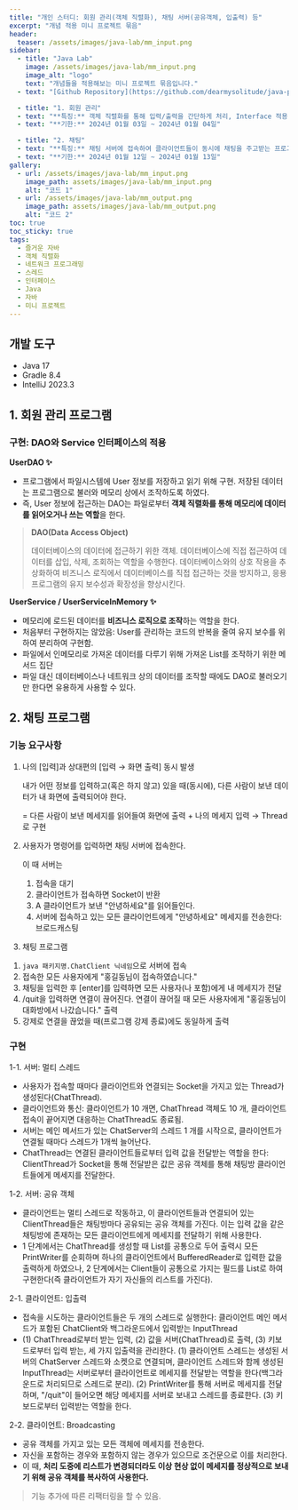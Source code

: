 ```yaml
---
title: "개인 스터디: 회원 관리(객체 직렬화), 채팅 서버(공유객체, 입출력) 등"
excerpt: "개념 적용 미니 프로젝트 묶음"
header:
  teaser: /assets/images/java-lab/mm_input.png
sidebar:
  - title: "Java Lab"
    image: /assets/images/java-lab/mm_input.png
    image_alt: "logo"
    text: "개념들을 적용해보는 미니 프로젝트 묶음입니다."
  - text: "[Github Repository](https://github.com/dearmysolitude/java-playground)"

  - title: "1. 회원 관리"
  - text: "**특징:** 객체 직렬화를 통해 입력/출력을 간단하게 처리, Interface 적용 리팩터링 / [강좌](https://www.youtube.com/watch?v=HEsAMjd8zpo)"
  - text: "**기한:** 2024년 01월 03일 ~ 2024년 01월 04일"

  - title: "2. 채팅"
  - text: "**특징:** 채팅 서버에 접속하여 클라이언트들이 동시에 채팅을 주고받는 프로그램 / [강좌](https://www.youtube.com/watch?v=_23srXUbhz0&t=81s)"
  - text: "**기한:** 2024년 01월 12일 ~ 2024년 01월 13일"
gallery:
  - url: /assets/images/java-lab/mm_input.png
    image_path: assets/images/java-lab/mm_input.png
    alt: "코드 1"
  - url: /assets/images/java-lab/mm_output.png
    image_path: assets/images/java-lab/mm_output.png
    alt: "코드 2"
toc: true
toc_sticky: true
tags:
  - 즐거운 자바
  - 객체 직렬화
  - 네트워크 프로그래밍
  - 스레드
  - 인터페이스
  - Java
  - 자바
  - 미니 프로젝트
---
```

## 개발 도구

- Java 17
- Gradle 8.4
- IntelliJ 2023.3

## 1. 회원 관리 프로그램

### 구현: DAO와 Service 인터페이스의 적용

**UserDAO ✨**

- 프로그램에서 파일시스템에 User 정보를 저장하고 읽기 위해 구현. 저장된 데이터는 프로그램으로 불러와 메모리 상에서 조작하도록 하였다.
- 즉, User 정보에 접근하는 DAO는 파일로부터 **객체 직렬화를 통해 메모리에 데이터를 읽어오거나 쓰는 역할**을 한다.

> **DAO(Data Access Object)**
>
> 데이터베이스의 데이터에 접근하기 위한 객체. 데이터베이스에 직접 접근하여 데이터를 삽입, 삭제, 조회하는 역할을 수행한다. 데이터베이스와의 상호 작용을 추상화하여 비즈니스 로직에서 데이터베이스를 직접 접근하는 것을 방지하고, 응용 프로그램의 유지 보수성과 확장성을 향상시킨다.

**UserService / UserServiceInMemory ✨**

- 메모리에 로드된 데이터를 **비즈니스 로직으로 조작**하는 역할을 한다.
- 처음부터 구현하지는 않았음: User를 관리하는 코드의 반복을 줄여 유지 보수를 위하여 분리하여 구현함.
- 파일에서 인메모리로 가져온 데이터를 다루기 위해 가져온 List<User>를 조작하기 위한 메서드 집단
- 파일 대신 데이터베이스나 네트워크 상의 데이터를 조작할 때에도 DAO로 불러오기만 한다면 유용하게 사용할 수 있다.

## 2. 채팅 프로그램

### 기능 요구사항

1. 나의 [입력]과 상대편의 [입력 → 화면 출력] 동시 발생

   내가 어떤 정보를 입력하고(혹은 하지 않고) 있을 때(동시에), 다른 사람이 보낸 데이터가 내 화면에 출력되어야 한다.

   = 다른 사람이 보낸 메세지를 읽어들여 화면에 출력 + 나의 메세지 입력 → Thread로 구현

2. 사용자가 명령어를 입력하면 채팅 서버에 접속한다.

   이 때 서버는
    1. 접속을 대기
    2. 클라이언트가 접속하면 Socket이 반환
    3. A 클라이언트가 보낸 "안녕하세요"를 읽어들인다.
    4. 서버에 접속하고 있는 모든 클라이언트에게 "안녕하세요" 메세지를 전송한다: 브로드캐스팅

3. 채팅 프로그램
  1) `java 패키지명.ChatClient 닉네임`으로 서버에 접속
  2) 접속한 모든 사용자에게 "홍길동님이 접속하였습니다."
  3) 채팅을 입력한 후 [enter]를 입력하면 모든 사용자(나 포함)에게 내 메세지가 전달
  4) /quit을 입력하면 연결이 끊어진다. 연결이 끊어질 때 모든 사용자에게 "홍길동님이 대화방에서 나갔습니다." 출력
  5) 강제로 연결을 끊었을 때(프로그램 강제 종료)에도 동일하게 출력

### 구현

1-1. 서버: 멀티 스레드

- 사용자가 접속할 때마다 클라이언트와 연결되는 Socket을 가지고 있는 Thread가 생성된다(ChatThread).
- 클라이언트와 통신: 클라이언트가 10 개면, ChatThread 객체도 10 개, 클라이언트 접속이 끝어지면 대응하는 ChatThread도 종료됨.
- 서버는 메인 메서드가 있는 ChatServer의 스레드 1 개를 시작으로, 클라이언트가 연결될 때마다 스레드가 1개씩 늘어난다.
- ChatThread는 연결된 클라이언트들로부터 입력 값을 전달받는 역할을 한다: ClientThread가 Socket을 통해 전달받은 값은 공유 객체를 통해 채팅방 클라이언트들에게 메세지를 전달한다.

1-2. 서버: 공유 객체

- 클라이언트는 멀티 스레드로 작동하고, 이 클라이언트들과 연결되어 있는 ClientThread들은 채팅방마다 공유되는 공유 객체를 가진다. 이는 입력 값을 같은 채팅방에 존재하는 모든 클라이언트에게 메세지를 전달하기 위해 사용한다.
- 1 단계에서는 ChatThread를 생성할 때 List<PrintWirte>를 공통으로 두어 출력시 모든 PrintWriter를 순회하며 하나의 클라이언트에서 BufferedReader로 입력한 값을 출력하게 하였으나,
2 단계에서는 Client들이 공통으로 가지는 필드를 List<ChatThread>로 하여 구현한다(즉 클라이언트가 자기 자신들의 리스트를 가진다).

2-1. 클라이언트: 입출력

- 접속을 시도하는 클라이언트들은 두 개의 스레드로 실행한다: 클라이언트 메인 메서드가 포함된 ChatClient와 백그라운드에서 입력받는 InputThread
- (1) ChatThread로부터 받는 입력, (2) 값을 서버(ChatThread)로 출력, (3) 키보드로부터 입력 받는, 세 가지 입출력을 관리한다.
  (1) 클라이언트 스레드는 생성된 서버의 ChatServer 스레드와 소켓으로 연결되며, 클라이언트 스레드와 함께 생성된 InputThread는 서버로부터 클라이언트로 메세지를 전달받는 역할을 한다(백그라운드로 처리되므로 스레드로 분리).
  (2) PrintWriter를 통해 서버로 메세지를 전달하며, "/quit"이 들어오면 해당 메세지를 서버로 보내고 스레드를 종료한다.
  (3) 키보드로부터 입력받는 역할을 한다.

2-2. 클라이언트: Broadcasting

- 공유 객체를 가지고 있는 모든 객체에 메세지를 전송한다.
- 자신을 포함하는 경우와 포함하지 않는 경우가 있으므로 조건문으로 이를 처리한다.
- 이 때, **처리 도중에 리스트가 변경되더라도 이상 현상 없이 메세지를 정상적으로 보내기 위해 공유 객체를 복사하여 사용한다.**

> 기능 추가에 따른 리팩터링을 할 수 있음.